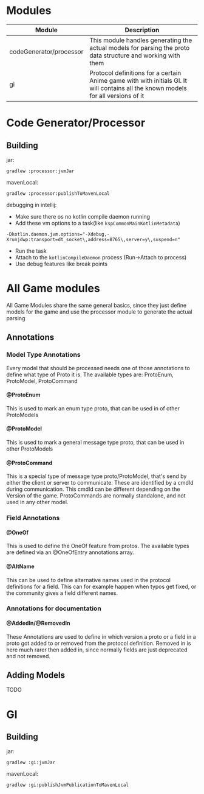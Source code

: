 # Modules

| Module                  | Description                                                                                                                       |
|-------------------------|-----------------------------------------------------------------------------------------------------------------------------------|
| codeGenerator/processor | This module handles generating the actual models for parsing the proto data structure and working with them                       |
| gi                      | Protocol definitions for a certain Anime game with with initials GI. It will contains all the known models for all versions of it |


# Code Generator/Processor

## Building

jar:
```shell
gradlew :processor:jvmJar
```

mavenLocal:
```shell
gradlew :processor:publishToMavenLocal
```
debugging in intellij:
* Make sure there os no kotlin compile daemon running
* Add these vm options to a task(like `kspCommonMainKotlinMetadata`) 
```
-Dkotlin.daemon.jvm.options="-Xdebug,-Xrunjdwp:transport=dt_socket\,address=8765\,server=y\,suspend=n"
```
* Run the task 
* Attach to the `kotlinCompileDaemon` process (Run->Attach to process)
* Use debug features like break points

# All Game modules
All Game Modules share the same general basics, since they just define models for the game and use the processor module to generate the actual parsing

## Annotations
### Model Type Annotations
Every model that should be processed needs one of those annotations to define what type of Proto it is.
The available types are: ProtoEnum, ProtoModel, ProtoCommand
#### @ProtoEnum
This is used to mark an enum type proto, that can be used in of other ProtoModels
#### @ProtoModel
This is used to mark a general message type proto, that can be used in other ProtoModels
#### @ProtoCommand
This is a special type of message type proto/ProtoModel, that's send by either the client or server to communicate. These are identified by a cmdId during communication. This cmdId can be different depending on the Version of the game.
ProtoCommands are normally standalone, and not used in any other model.

### Field Annotations
#### @OneOf 
This is used to define the OneOf feature from protos.
The available types are defined via an @OneOfEntry annotations array.

#### @AltName
This can be used to define alternative names used in the protocol definitions for a field. This can for example happen when typos get fixed, or the community gives a field different names. 

### Annotations for documentation
#### @AddedIn/@RemovedIn 
These Annotations are used to define in which version a proto or a field in a proto got added to or removed from the protocol definition. 
Removed in is here much rarer then added in, since normally fields are just deprecated and not removed.

## Adding Models
TODO

# GI
## Building
jar:
```shell
gradlew :gi:jvmJar
```

mavenLocal:
```shell
gradlew :gi:publishJvmPublicationToMavenLocal
```